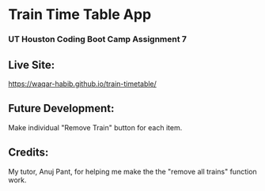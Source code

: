 # Train Time Table App
### UT Houston Coding Boot Camp Assignment 7

## Live Site: 
https://waqar-habib.github.io/train-timetable/

## Future Development:
Make individual "Remove Train" button for each item. 

## Credits:
My tutor, Anuj Pant, for helping me make the the "remove all trains" function work. 
